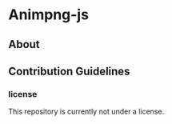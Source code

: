 # Animpng-js
<h2>About</h2>
<h2>Contribution Guidelines</h2>
<h3>license</h3>
This repository is currently not under a license.
